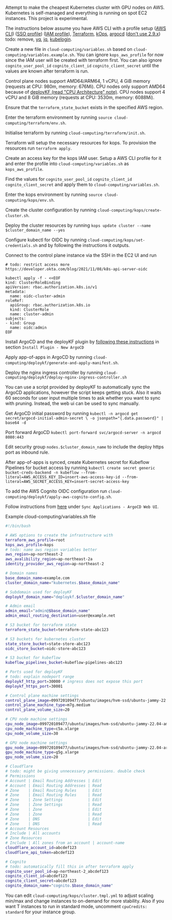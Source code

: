 Attempt to make the cheapest Kubernetes cluster with GPU nodes on AWS. Kubernetes is self-managed and everything is running on spot EC2 instances. This project is experimental.

The instructions below assume you have AWS CLI with a profile setup ([AWS CLI](https://docs.aws.amazon.com/cli/latest/userguide/getting-started-install.html#getting-started-install-instructions)) ([SSO profile](https://docs.aws.amazon.com/cli/latest/userguide/sso-configure-profile-token.html)) ([IAM profile](https://docs.aws.amazon.com/cli/latest/userguide/cli-authentication-user.html#cli-authentication-user-configure.title)), [Terraform](https://developer.hashicorp.com/terraform/tutorials/aws-get-started/install-cli#install-terraform), [kOps](https://kops.sigs.k8s.io/getting_started/install/), [argocd](https://argo-cd.readthedocs.io/en/stable/cli_installation/) ([don't use 2.9.x](https://github.com/deployKF/deployKF/issues/70)) todo: remove, [yq](https://github.com/mikefarah/yq/?tab=readme-ov-file#install), [jq](https://jqlang.github.io/jq/download/), [kubelogin](https://github.com/int128/kubelogin?tab=readme-ov-file#setup).

Create a new file in ```cloud-computing/variables.sh``` based on ```cloud-computing/variables.example.sh```. You can ignore ```kops_aws_profile``` for now since the IAM user will be created with terraform first. You can also ignore ```cognito_user_pool_id``` ```cognito_client_id``` ```cognito_client_secret``` until the values are known after terraform is run.

Control plane nodes support AMD64/ARM64, 1 vCPU, 4 GiB memory (requests at CPU: 980m, memory: 676Mi). CPU nodes only support AMD64 because of [deployKF (read "CPU Architecture" note)](https://www.deploykf.org/guides/getting-started/#kubernetes-configurations). CPU nodes support 4 vCPU and 8 GiB memory (requests at CPU: 3530m, memory: 6088Mi).

Ensure that the ```terraform_state_bucket``` exists in the specified AWS region.

Enter the terraform environment by running ```source cloud-computing/terraform/env.sh```.

Initialise terraform by running ```cloud-computing/terraform/init.sh```.

Terraform will setup the necessary resources for kops. To provision the resources run ```terraform apply```.

Create an access key for the kops IAM user. Setup a AWS CLI profile for it and enter the profile into ```cloud-computing/variables.sh``` as ```kops_aws_profile```.

Find the values for ```cognito_user_pool_id``` ```cognito_client_id``` ```cognito_client_secret``` and apply them to ```cloud-computing/variables.sh```.

Enter the kops environment by running ```source cloud-computing/kops/env.sh```.

Create the cluster configuration by running ```cloud-computing/kops/create-cluster.sh```.

Deploy the cluster resources by running ```kops update cluster --name $cluster_domain_name --yes```

Configure kubectl for OIDC by running ```cloud-computing/kops/set-credentials.sh``` and by following the instructions it outputs.

Connect to the control plane instance via the SSH in the EC2 UI and run
```
# todo: restrict access more https://developer.okta.com/blog/2021/11/08/k8s-api-server-oidc

kubectl apply -f - <<EOF
kind: ClusterRoleBinding
apiVersion: rbac.authorization.k8s.io/v1
metadata:
  name: oidc-cluster-admin
roleRef:
  apiGroup: rbac.authorization.k8s.io
  kind: ClusterRole
  name: cluster-admin
subjects:
- kind: Group
  name: oidc:admin
EOF
```

Install ArgoCD and the deployKF plugin by [following these instructions](https://github.com/deployKF/deployKF/tree/main/argocd-plugin#install-plugin---new-argocd) in section ```Install Plugin - New ArgoCD```

Apply app-of-apps in ArgoCD by running ```cloud-computing/deploykf/generate-and-apply-manifest.sh```.

Deploy the nginx ingress controller by running ```cloud-computing/deploykf/deploy-nginx-ingress-controller.sh```

You can use a script provided by deployKF to automatically sync the ArgoCD applications, however the script keeps getting stuck. Also it waits 60 seconds for user input multiple times to ask whether you want to sync with pruning. Instead, the web ui can be used to sync manually.

Get ArgoCD initial password by running ```kubectl -n argocd get secret/argocd-initial-admin-secret \
  -o jsonpath="{.data.password}" | base64 -d```

Port forward ArgoCD ```kubectl port-forward svc/argocd-server -n argocd 8080:443```

Edit security group ```nodes.$cluster_domain_name``` to include the deploy https port as inbound rule.

After app-of-apps is synced, create Kubernetes secret for Kubeflow Pipelines for bucket access by running ```kubectl create secret generic bucket-creds-backend -n kubeflow --from-literal=AWS_ACCESS_KEY_ID=insert-aws-access-key-id --from-literal=AWS_SECRET_ACCESS_KEY=insert-secret-access-key```

To add the AWS Cognito OIDC configuration run ```cloud-computing/deploykf/apply-aws-cognito-config.sh```.

Follow instructions from [here](https://www.deploykf.org/guides/getting-started/#sync-argocd-applications) under ```Sync Applications - ArgoCD Web UI```.

Example cloud-computing/variables.sh file

```sh
#!/bin/bash

# AWS options to create the infrastructure with
terraform_aws_profile=root
kops_aws_profile=kops
# todo: name aws region variables better
aws_region=ap-northeast-2
aws_avalibility_region=ap-northeast-2a
identity_provider_aws_region=ap-northeast-2

# Domain names
base_domain_name=example.com
cluster_domain_name="kubernetes.$base_domain_name"

# Subdomain used for deployKF
deploykf_domain_name="deploykf.$cluster_domain_name"

# Admin email
admin_email="admin@$base_domain_name"
admin_email_routing_destination=user@example.net

# S3 bucket for terraform state
terraform_state_bucket=terraform-state-abc123

# S3 buckets for kubernetes cluster
state_store_bucket=state-store-abc123
oidc_store_bucket=oidc-store-abc123

# S3 bucket for kubeflow
kubeflow_pipelines_bucket=kubeflow-pipelines-abc123

# Ports used for deployKF
# todo: explain nodeport range
deploykf_http_port=30000 # ingress does not expose this port
deploykf_https_port=30001

# Control plane machine settings
control_plane_image=099720109477/ubuntu/images/hvm-ssd/ubuntu-jammy-22.04-arm64-server-20240228
control_plane_machine_type=m7g.medium
control_plane_volume_size=20

# CPU node machine settings
cpu_node_image=099720109477/ubuntu/images/hvm-ssd/ubuntu-jammy-22.04-amd64-server-20240228
cpu_node_machine_type=c5a.xlarge
cpu_node_volume_size=30

# GPU node machine settings
gpu_node_image=099720109477/ubuntu/images/hvm-ssd/ubuntu-jammy-22.04-arm64-server-20240228
gpu_node_machine_type=g5g.xlarge
gpu_node_volume_size=20

# Cloudflare
# todo: might be giving unnecessary permissions. double check
# Permissions
# Account | Email Routing Addresses | Edit
# Account | Email Routing Addresses | Read
# Zone    | Email Routing Rules     | Edit
# Zone    | Email Routing Rules     | Read
# Zone    | Zone Settings           | Edit
# Zone    | Zone Settings           | Read
# Zone    | Zone                    | Edit
# Zone    | Zone                    | Read
# Zone    | DNS                     | Edit
# Zone    | DNS                     | Read
# Account Resources
# Include | All accounts
# Zone Resources
# Include | All zones from an account | account-name
cloudflare_account_id=abcdef123
cloudflare_api_token=abcdef123

# Cognito
# todo: automatically fill this in after terraform apply
cognito_user_pool_id=ap-northeast-2_abcdef123
cognito_client_id=abcdef123
cognito_client_secret=abcdef123
cognito_domain_name="cognito.$base_domain_name"
```

You can edit ```cloud-computing/kops/cluster.tmpl.yml``` to adjust scaling min/max and change instances to on-demand for more stability. Also if you want T instances to run in standard mode, uncomment ```cpuCredits: standard``` for your instance group.
